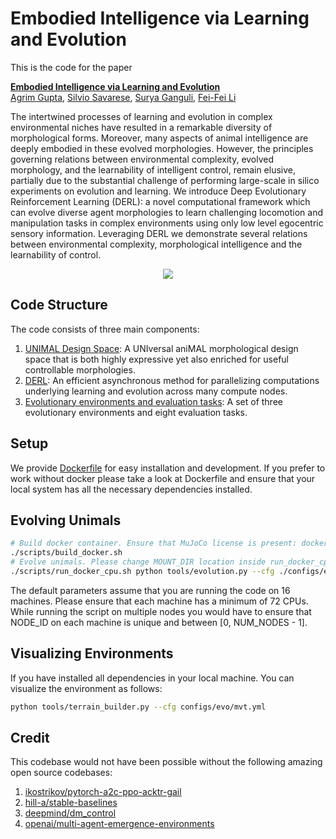 # Embodied Intelligence via Learning and Evolution

This is the code for the paper

**<a href="https://arxiv.org/abs/2102.02202">Embodied Intelligence via Learning and Evolution</a>**
<br>
<a href="http://web.stanford.edu/~agrim/">Agrim Gupta</a>,
<a href="http://cvgl.stanford.edu/silvio/">Silvio Savarese</a>,
<a href="https://ganguli-gang.stanford.edu/surya.html">Surya Ganguli</a>,
<a href="http://vision.stanford.edu/feifeili/">Fei-Fei Li</a>
<br>

The intertwined processes of learning and evolution in complex environmental niches have resulted in a remarkable diversity of morphological forms. Moreover, many aspects of animal intelligence are deeply embodied in these evolved morphologies. However, the principles governing relations between environmental complexity, evolved morphology, and the learnability of intelligent control, remain elusive, partially due to the substantial challenge of performing large-scale in silico experiments on evolution and learning. We introduce Deep Evolutionary Reinforcement Learning (DERL): a novel computational framework which can evolve diverse agent morphologies to learn challenging locomotion and manipulation tasks in complex environments using only low level egocentric sensory information. Leveraging DERL we demonstrate several relations between environmental complexity, morphological intelligence and the learnability of control.

<div align='center'>
<img src="images/teaser.gif"></img>
</div>

## Code Structure

The code consists of three main components:

1. [UNIMAL Design Space](derl/envs/morphology.py): A UNIversal aniMAL morphological design space that is both highly expressive yet also enriched for useful controllable morphologies.
2. [DERL](tools/evolution.py): An efficient asynchronous method for parallelizing computations underlying learning and evolution across many compute nodes.
3. [Evolutionary environments and evaluation tasks](derl/envs):  A set of three evolutionary environments and eight evaluation tasks. 

## Setup
We provide [Dockerfile](docker/Dockerfile) for easy installation and development. If you prefer to work without docker please take a look at Dockerfile and ensure that your local system has all the necessary dependencies installed. 

## Evolving Unimals
```bash
# Build docker container. Ensure that MuJoCo license is present: docker/mjkey.txt
./scripts/build_docker.sh
# Evolve unimals. Please change MOUNT_DIR location inside run_docker_cpu.sh
./scripts/run_docker_cpu.sh python tools/evolution.py --cfg ./configs/evo/ft_test.yml NODE_ID 0
```

The default parameters assume that you are running the code on 16 machines. Please ensure that each machine has a minimum of 72 CPUs. While running the script on multiple nodes you would have to ensure that NODE_ID on each machine is unique and between [0, NUM_NODES - 1].

## Visualizing Environments
If you have installed all dependencies in your local machine. You can visualize the environment as follows:

```bash
python tools/terrain_builder.py --cfg configs/evo/mvt.yml
```

## Credit

This codebase would not have been possible without the following amazing open source codebases:

1. [ikostrikov/pytorch-a2c-ppo-acktr-gail](https://github.com/ikostrikov/pytorch-a2c-ppo-acktr-gail)
2. [hill-a/stable-baselines](https://github.com/hill-a/stable-baselines)
3. [deepmind/dm_control](https://github.com/deepmind/dm_control)
4. [openai/multi-agent-emergence-environments](https://github.com/openai/multi-agent-emergence-environments)